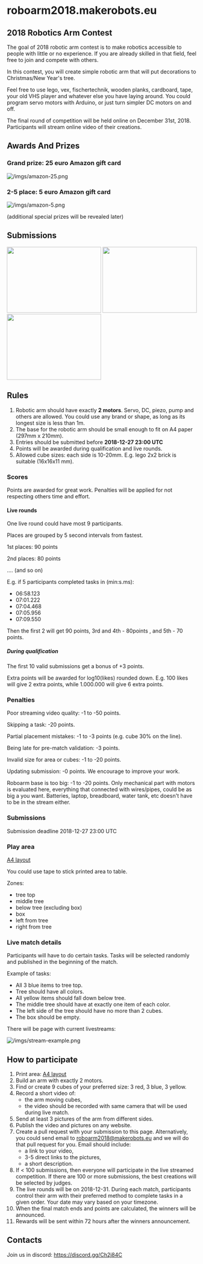 # roboarm2018.makerobots.eu
## 2018 Robotics Arm Contest

The goal of 2018 robotic arm contest is to make robotics accessible to people with little or no experience. If you are already skilled in that field, feel free to join and compete with others. 

In this contest, you will create simple robotic arm that will put decorations to Christmas/New Year's tree. 

Feel free to use lego, vex, fischertechnik, wooden planks, cardboard, tape, your old VHS player and whatever else you have laying around. You could program servo motors with Arduino, or just turn simpler DC motors on and off. 

The final round of competition will be held online on December 31st, 2018. Participants will stream online video of their creations.


## Awards And Prizes

### Grand prize: 25 euro Amazon gift card

![/imgs/amazon-25.png](/imgs/amazon-25.png)

### 2-5 place: 5 euro Amazon gift card 

![/imgs/amazon-5.png](/imgs/amazon-5.png)

(additional special prizes will be revealed later)


## Submissions

<a href="/submissions/example-submission/exampleSubmission"><img src="/submissions/example-submission/one.png" width="250" height="175" /></a> <a href="#submissions"><img src="imgs/placeholder.png" width="250" height="175" /></a> <a href="#submissions"><img src="imgs/placeholder.png" width="250" height="175" /></a>


## Rules 

1. Robotic arm should have exactly **2 motors**. Servo, DC, piezo, pump and others are allowed. You could use any brand or shape, as long as its longest size is less than 1m.
2. The base for the robotic arm should be small enough to fit on A4 paper (297mm x 210mm).
3. Entries should be submitted before **2018-12-27 23:00 UTC**
4. Points will be awarded during qualification and live rounds.
5. Allowed cube sizes: each side is 10-20mm. E.g. lego 2x2 brick is suitable (16x16x11 mm).

### Scores

Points are awarded for great work. Penalties will be applied for not respecting others time and effort.

#### Live rounds

One live round could have most 9 participants.

Places are grouped by 5 second intervals from fastest. 

1st places: 90 points

2nd places: 80 points

.... (and so on)

E.g. if 5 participants completed tasks in (min:s.ms): 
 - 06:58.123
 - 07:01.222
 - 07:04.468
 - 07:05.956
 - 07:09.550
 
Then the first 2 will get 90 points, 3rd and 4th - 80points , and 5th - 70 points. 



##### During qualification

The first 10 valid submissions get a bonus of +3 points.

Extra points will be awarded for log10(likes) rounded down. E.g. 100 likes will give 2 extra points, while 1.000.000 will give 6 extra points.



### Penalties

Poor streaming video quality: -1 to -50 points.

Skipping a task: -20 points.

Partial placement mistakes: -1 to -3 points (e.g. cube 30% on the line).

Being late for pre-match validation: -3 points.

Invalid size for area or cubes: -1 to -20 points. 

Updating submission: -0 points. We encourage to improve your work. 

Roboarm base is too big: -1 to -20 points. Only mechanical part with motors is evaluated here, everything that connected with wires/pipes, could be as big a you want. Batteries, laptop, breadboard, water tank, etc doesn't have to be in the stream either.  


### Submissions

Submission deadline 2018-12-27 23:00 UTC

 
### Play area

[A4 layout](layout-tree.pdf)

You could use tape to stick printed area to table.

Zones: 
 - tree top
 - middle tree
 - below tree (excluding box)
 - box
 - left from tree
 - right from tree
 
 
### Live match details

Participants will have to do certain tasks. Tasks will be selected randomly and published in the beginning of the match.

Example of tasks:
 - All 3 blue items to tree top.
 - Tree should have all colors.
 - All yellow items should fall down below tree.
 - The middle tree should have at exactly one item of each color.
 - The left side of the tree should have no more than 2 cubes.
 - The box should be empty.

There will be page with current livestreams: 

![/imgs/stream-example.png](/imgs/stream-example.png)


## How to participate

1. Print area: [A4 layout](layout-tree.pdf)
2. Build an arm with exactly 2 motors.
3. Find or create 9 cubes of your preferred size: 3 red, 3 blue, 3 yellow. 
4. Record a short video of:
   * the arm moving cubes,
   * the video should be recorded with same camera that will be used during live match.
5. Send at least 3 pictures of the arm from different sides.
6. Publish the video and pictures on any website. 
7. Create a pull request with your submission to this page. Alternatively, you could send email to <roboarm2018@makerobots.eu> and we will do that pull request for you. Email should include:
   * a link to your video,
   * 3-5 direct links to the pictures,
   * a short description.
8. If < 100 submissions, then everyone will participate in the live streamed competition. If there are 100 or more submissions, the best creations will be selected by judges. 
9. The live rounds will be on 2018-12-31. During each match, participants control their arm with their preferred method to complete tasks in a given order. Your date may vary based on your timezone.
10. When the final match ends and points are calculated, the winners will be announced. 
11. Rewards will be sent within 72 hours after the winners announcement.

## Contacts

Join us in discord: <https://discord.gg/Ch2j84C>

